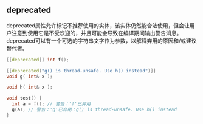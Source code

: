 ## deprecated
deprecated属性允许标记不推荐使用的实体，该实体仍然能合法使用，但会让用户注意到使用它是不受欢迎的，并且可能会导致在编译期间输出警告消息。 deprecated可以有一个可选的字符串文字作为参数，以解释弃用的原因和/或建议替代者。

```c++
[[deprecated]] int f();

[[deprecated("g() is thread-unsafe. Use h() instead")]]
void g( int& x );

void h( int& x );

void test() {
  int a = f(); // 警告：'f'已弃用
  g(a); // 警告：'g'已弃用：g() is thread-unsafe. Use h() instead
}
```
